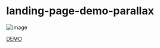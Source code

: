 # landing-page-demo-parallax

![image](https://github.com/Uhliber/landing-page-demo-parallax/assets/75675306/afe3f478-39e6-4cef-b700-3a9df679ebb6)

[DEMO](https://uhliber.github.io/landing-page-demo-parallax/)
